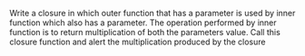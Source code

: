 Write a closure in which outer function that has a parameter is used by inner function which also has a parameter. The operation performed by inner function is to return multiplication of both the parameters value. Call this closure function and alert the multiplication produced by the closure
